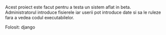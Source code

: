 Acest proiect este facut pentru a testa un sistem aflat in beta.
Administratorul introduce fisierele iar userii pot introduce date si sa le ruleze fara a vedea codul executabilelor.

Folosit: django
